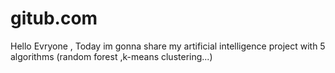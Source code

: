 # gitub.com
Hello Evryone , Today im gonna share my artificial intelligence project with 5 algorithms (random forest ,k-means clustering...)  
